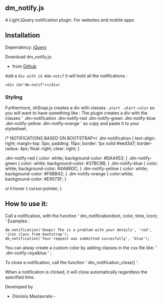 dm_notify.js
---------------------------------------------------


A Light jQuery notification plugin. For websites and mobile apps


## Installation

Dependency: [jQuery](http://jquery.com)

Download dm_notify.js:
- from [Github](https://github.com/mastavralis/dm-notify.git)

Add a `div with id #dm-notif` ti will hold all the notifications :

    <div id="dm-notif"></div>

### Styling

Furthermore, ohSnap.js creates a div with classes `.alert .alert-color` so you will want to have something like :
The plugin creates a div with the classes ' .dm-notification .dm-notify-red .dm-notify-green .dm-notify-blue .dm-notify-yellow .dm-notify-orange ' so copy and paste it to your stylesheet.

/* NOTIFICATIONS BASED ON BOOTSTRAP*/
.dm-notification {
	text-align: right;
  	margin-top: 5px;
  	padding: 15px;
  	border: 1px solid #eed3d7;
  	border-radius: 4px;
  	float: right;
  	clear: right;
}

.dm-notify-red {
  color: white;
  background-color: #DA4453;
}
.dm-notify-green {
  color: white;
  background-color: #37BC9B;
}
.dm-notify-blue {
  color: white;
  background-color: #4A89DC;
}
.dm-notify-yellow {
  color: white;
  background-color: #F6BB42;
}
.dm-notify-orange {
  color:white;
  background-color: #E9573F;
}

ul li:hover {
	cursor:pointer;
}

How to use it:
-----

Call a notification, with the function ' dm_notification(text, color, time, icon); ' Examples :

    dm_notification('Ooops! The is a problem with your details', 'red', 'icon class from bootstrap');
    dm_notification('Your request was submitted succesfully', 'blue');
	
You can alway create a custom color by adding classes in the css file like: ' .dm-notify-royalblue ' ;

To close a notification, call  the function ' dm_notification_close() '.

When a notification is clicked, it will close automatically regardless the specified time.

Developed by 
- Dionisis Mastavralis -
